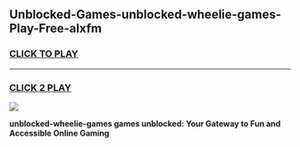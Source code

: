 
## Unblocked-Games-unblocked-wheelie-games-Play-Free-alxfm
<h3>
<a href="https://premium76.site?title=unblocked-wheelie-games&ref=19M">CLICK TO PLAY</a></h3>
<hr>

<h3>
<a href="https://premium76.site?title=unblocked-wheelie-games&ref=19M">CLICK 2 PLAY</a>
  
</h3>

<a href="https://premium76.site?title=unblocked-wheelie-games&ref=19M"><img src="https://clearcache.store/games.png"></a>


**unblocked-wheelie-games games unblocked: Your Gateway to Fun and Accessible Online Gaming**

